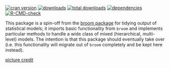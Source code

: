 <!-- badges: start -->
[![cran version](http://www.r-pkg.org/badges/version/broom.mixed)](https://cran.r-project.org/package=broom.mixed)
[![downloads](http://cranlogs.r-pkg.org/badges/broom.mixed)](http://cranlogs.r-pkg.org/badges/broom.mixed)
[![total downloads](http://cranlogs.r-pkg.org/badges/grand-total/broom.mixed)](http://cranlogs.r-pkg.org/badges/grand-total/broom.mixed)
[![dependencies](https://tinyverse.netlify.com/badge/broom.mixed)](https://CRAN.R-project.org/package=broom.mixed)
[![R-CMD-check](https://github.com/bbolker/broom.mixed/workflows/R-CMD-check/badge.svg)](https://github.com/bbolker/broom.mixed/actions)
<!-- badges: end -->

This package is a spin-off from the [broom package](https://github.com/tidyverse/broom) for tidying output of statistical models; it imports basic functionality from `broom` and implements particular methods to handle a wide class of mixed (hierarchical, multi-level) models. The intention is that this package should eventually take over (i.e. this functionality will migrate out of `broom` completely and be kept here instead).

[picture credit](https://www.maxpixel.net/Work-Lego-Males-Legomaennchen-Return-Workers-568039)
